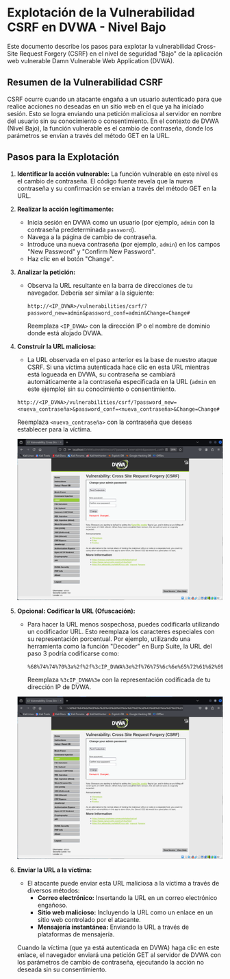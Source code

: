 # Explotación de la Vulnerabilidad CSRF en DVWA - Nivel Bajo

Este documento describe los pasos para explotar la vulnerabilidad Cross-Site Request Forgery (CSRF) en el nivel de seguridad "Bajo" de la aplicación web vulnerable Damn Vulnerable Web Application (DVWA).

## Resumen de la Vulnerabilidad CSRF

CSRF ocurre cuando un atacante engaña a un usuario autenticado para que realice acciones no deseadas en un sitio web en el que ya ha iniciado sesión. Esto se logra enviando una petición maliciosa al servidor en nombre del usuario sin su conocimiento o consentimiento. En el contexto de DVWA (Nivel Bajo), la función vulnerable es el cambio de contraseña, donde los parámetros se envían a través del método GET en la URL.

## Pasos para la Explotación

1.  **Identificar la acción vulnerable:** La función vulnerable en este nivel es el cambio de contraseña. El código fuente revela que la nueva contraseña y su confirmación se envían a través del método GET en la URL.

2.  **Realizar la acción legítimamente:**
    * Inicia sesión en DVWA como un usuario (por ejemplo, `admin` con la contraseña predeterminada `password`).
    * Navega a la página de cambio de contraseña.
    * Introduce una nueva contraseña (por ejemplo, `admin`) en los campos "New Password" y "Confirm New Password".
    * Haz clic en el botón "Change".

3.  **Analizar la petición:**
    * Observa la URL resultante en la barra de direcciones de tu navegador. Debería ser similar a la siguiente:

        ```
        http://<IP_DVWA>/vulnerabilities/csrf/?password_new=admin&password_conf=admin&Change=Change#
        ```

        Reemplaza `<IP_DVWA>` con la dirección IP o el nombre de dominio donde está alojado DVWA.

4.  **Construir la URL maliciosa:**
    * La URL observada en el paso anterior es la base de nuestro ataque CSRF. Si una víctima autenticada hace clic en esta URL mientras está logueada en DVWA, su contraseña se cambiará automáticamente a la contraseña especificada en la URL (`admin` en este ejemplo) sin su conocimiento o consentimiento.

    ```
    http://<IP_DVWA>/vulnerabilities/csrf/?password_new=<nueva_contraseña>&password_conf=<nueva_contraseña>&Change=Change#
    ```

    Reemplaza `<nueva_contraseña>` con la contraseña que deseas establecer para la víctima.
    
    ![imagen vulnerabilidad CSRF facil](../../assets/CSRFLow01.png)

5.  **Opcional: Codificar la URL (Ofuscación):**
    * Para hacer la URL menos sospechosa, puedes codificarla utilizando un codificador URL. Esto reemplaza los caracteres especiales con su representación porcentual. Por ejemplo, utilizando una herramienta como la función "Decoder" en Burp Suite, la URL del paso 3 podría codificarse como:

        ```
        %68%74%74%70%3a%2f%2f%3cIP_DVWA%3e%2f%76%75%6c%6e%65%72%61%62%69%6c%69%74%69%65%73%2f%63%73%72%66%2f%3f%70%61%73%73%77%6f%72%64%5f%6e%65%77%3d%61%64%6d%69%6e%26%70%61%73%73%77%6f%72%64%5f%63%6f%6e%66%3d%61%64%6d%69%6e%26%43%68%61%6e%67%65%3d%43%68%61%6e%67%65%23
        ```

        Reemplaza `%3cIP_DVWA%3e` con la representación codificada de tu dirección IP de DVWA.

	![imagen vulnerabilidad CSRF facil](../../assets/CSRFLow02.png)

6.  **Enviar la URL a la víctima:**
    * El atacante puede enviar esta URL maliciosa a la víctima a través de diversos métodos:
        * **Correo electrónico:** Insertando la URL en un correo electrónico engañoso.
        * **Sitio web malicioso:** Incluyendo la URL como un enlace en un sitio web controlado por el atacante.
        * **Mensajería instantánea:** Enviando la URL a través de plataformas de mensajería.

    Cuando la víctima (que ya está autenticada en DVWA) haga clic en este enlace, el navegador enviará una petición GET al servidor de DVWA con los parámetros de cambio de contraseña, ejecutando la acción no deseada sin su consentimiento.

